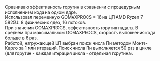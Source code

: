 Сравниваю эффективность горутин в сравнении с процедурным исполнением кода на одном ядре.<br>
Использовал переменную GOMAXPROCS = 16 на ЦП AMD Ryzen 7 5825U: 8 физических ядер, 16 потоков.<br>
При значении GOMAXPROCS, эффективность горутин падала. В среднем при максимальном GOMAXPROCS, скорость выполнения кода больше в 6 раз.<br>
Работой, нагружающей ЦП выбран поиск числа Пи методом Монте-Карло за 1 млн итераций. Поиск числа Пи выполняется 50 раз в цикле (для горутин - каждая итерация цикла - отдельная горутина).
